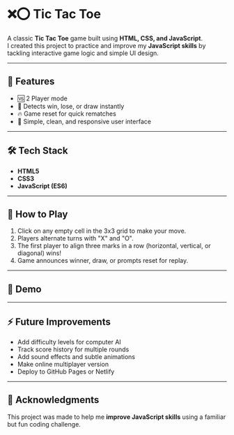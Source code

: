 # ❌⭕ Tic Tac Toe

A classic **Tic Tac Toe** game built using **HTML, CSS, and JavaScript**.<br>
I created this project to practice and improve my **JavaScript skills** by tackling interactive game logic and simple UI design.

---

## 🚀 Features
- 🆚 2 Player mode<br>
- 🔄 Detects win, lose, or draw instantly<br>
- 🔥 Game reset for quick rematches<br>
- 📱 Simple, clean, and responsive user interface<br>

---

## 🛠️ Tech Stack
- **HTML5**
- **CSS3**
- **JavaScript (ES6)**

---

## 🎯 How to Play
1. Click on any empty cell in the 3x3 grid to make your move.<br>
2. Players alternate turns with "X" and "O".<br>
3. The first player to align three marks in a row (horizontal, vertical, or diagonal) wins!<br>
4. Game announces winner, draw, or prompts reset for replay.<br>

---

## 📸 Demo


---

## ⚡ Future Improvements
- Add difficulty levels for computer AI<br>
- Track score history for multiple rounds<br>
- Add sound effects and subtle animations<br>
- Make online multiplayer version<br>
- Deploy to GitHub Pages or Netlify<br>

---

## 🙌 Acknowledgments
This project was made to help me **improve JavaScript skills** using a familiar but fun coding challenge.


